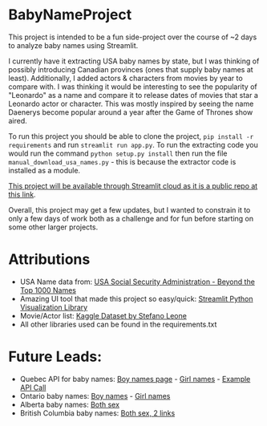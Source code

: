 # BabyNameProject

This project is intended to be a fun side-project over the course of ~2 days to analyze baby names using Streamlit.

I currently have it extracting USA baby names by state, but I was thinking of possibly introducing Canadian provinces (ones that supply baby names at least). Additionally, I added actors & characters from movies by year to compare with. I was thinking it would be interesting to see the popularity of "Leonardo" as a name and compare it to release dates of movies that star a Leonardo actor or character. This was mostly inspired by seeing the name Daenerys become popular around a year after the Game of Thrones show aired. 

To run this project you should be able to clone the project, `pip install -r requirements` and run `streamlit run app.py`. To run the extracting code you would run the command `python setup.py install` then run the file `manual_download_usa_names.py` - this is because the extractor code is installed as a module.

[This project will be available through Streamlit cloud as it is a public repo at this link](https://share.streamlit.io/petermorrison1/babynameproject/main/app.py).

Overall, this project may get a few updates, but I wanted to constrain it to only a few days of work both as a challenge and for fun before starting on some other larger projects. 

# Attributions
* USA Name data from: [USA Social Security Administration - Beyond the Top 1000 Names](https://www.ssa.gov/oact/babynames/limits.html)
* Amazing UI tool that made this project so easy/quick: [Streamlit Python Visualization Library](https://streamlit.io/)
* Movie/Actor list: [Kaggle Dataset by Stefano Leone](https://www.kaggle.com/stefanoleone992/imdb-extensive-dataset?select=IMDb+movies.csv)
* All other libraries used can be found in the requirements.txt

# Future Leads:
* Quebec API for baby names: [Boy names page](https://www.donneesquebec.ca/recherche/dataset/banque-de-prenoms-garcons) - [Girl names](https://www.donneesquebec.ca/recherche/dataset/banque-de-prenoms-filles) - [Example API Call](https://www.donneesquebec.ca/recherche/api/3/action/package_show?id=bec46ea8-7bd1-4d81-b9e0-ea9f3ba0c59d)
* Ontario baby names: [Boy names](https://data.ontario.ca/dataset/ontario-top-baby-names-male) - [Girl names](https://data.ontario.ca/dataset/ontario-top-baby-names-female)
* Alberta baby names: [Both sex](https://open.alberta.ca/opendata/frequency-and-ranking-of-baby-names-by-year-and-gender)
* British Columbia baby names: [Both sex, 2 links](https://www2.gov.bc.ca/gov/content/life-events/statistics-reports/bc-s-most-popular-baby-names)
